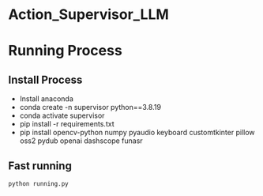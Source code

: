 # Action_Supervisor_LLM
# Running Process
## Install Process
- Install anaconda
- conda create -n supervisor python==3.8.19
- conda activate supervisor
- pip install -r requirements.txt
- pip install opencv-python numpy pyaudio keyboard customtkinter pillow oss2 pydub openai dashscope funasr
## Fast running
```bash
python running.py
```

